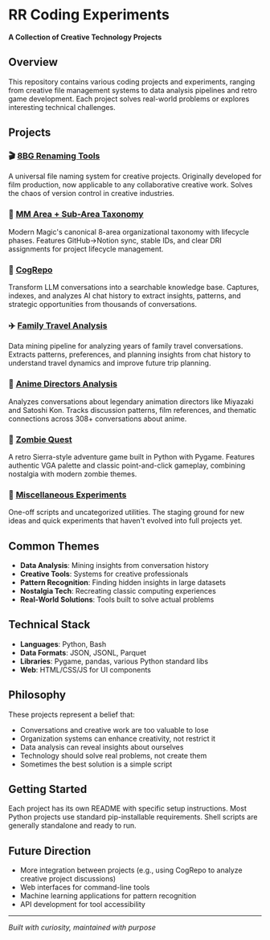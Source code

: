# RR Coding Experiments
**A Collection of Creative Technology Projects**

## Overview
This repository contains various coding projects and experiments, ranging from creative file management systems to data analysis pipelines and retro game development. Each project solves real-world problems or explores interesting technical challenges.

## Projects

### 🎬 [8BG Renaming Tools](./8bg-renaming-tools/)
A universal file naming system for creative projects. Originally developed for film production, now applicable to any collaborative creative work. Solves the chaos of version control in creative industries.

### 🏢 [MM Area + Sub-Area Taxonomy](./active-projects/MM%20--%20Area%20+%20Sub-Area%20Taxonomy/)
Modern Magic's canonical 8-area organizational taxonomy with lifecycle phases. Features GitHub→Notion sync, stable IDs, and clear DRI assignments for project lifecycle management.

### 🧠 [CogRepo](./active-projects/cogrepo/)
Transform LLM conversations into a searchable knowledge base. Captures, indexes, and analyzes AI chat history to extract insights, patterns, and strategic opportunities from thousands of conversations.

### ✈️ [Family Travel Analysis](./family-travel-analysis/)
Data mining pipeline for analyzing years of family travel conversations. Extracts patterns, preferences, and planning insights from chat history to understand travel dynamics and improve future trip planning.

### 🎌 [Anime Directors Analysis](./anime-directors-analysis/)
Analyzes conversations about legendary animation directors like Miyazaki and Satoshi Kon. Tracks discussion patterns, film references, and thematic connections across 308+ conversations about anime.

### 🧟 [Zombie Quest](./zombie-quest/)
A retro Sierra-style adventure game built in Python with Pygame. Features authentic VGA palette and classic point-and-click gameplay, combining nostalgia with modern zombie themes.

### 🔧 [Miscellaneous Experiments](./misc-experiments/)
One-off scripts and uncategorized utilities. The staging ground for new ideas and quick experiments that haven't evolved into full projects yet.

## Common Themes
- **Data Analysis**: Mining insights from conversation history
- **Creative Tools**: Systems for creative professionals
- **Pattern Recognition**: Finding hidden insights in large datasets
- **Nostalgia Tech**: Recreating classic computing experiences
- **Real-World Solutions**: Tools built to solve actual problems

## Technical Stack
- **Languages**: Python, Bash
- **Data Formats**: JSON, JSONL, Parquet
- **Libraries**: Pygame, pandas, various Python standard libs
- **Web**: HTML/CSS/JS for UI components

## Philosophy
These projects represent a belief that:
- Conversations and creative work are too valuable to lose
- Organization systems can enhance creativity, not restrict it
- Data analysis can reveal insights about ourselves
- Technology should solve real problems, not create them
- Sometimes the best solution is a simple script

## Getting Started
Each project has its own README with specific setup instructions. Most Python projects use standard pip-installable requirements. Shell scripts are generally standalone and ready to run.

## Future Direction
- More integration between projects (e.g., using CogRepo to analyze creative project discussions)
- Web interfaces for command-line tools
- Machine learning applications for pattern recognition
- API development for tool accessibility

---
*Built with curiosity, maintained with purpose*
